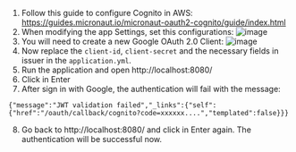 
1. Follow this guide to configure Cognito in AWS: https://guides.micronaut.io/micronaut-oauth2-cognito/guide/index.html
2. When modifying the app Settings, set this configurations:
![image](https://user-images.githubusercontent.com/55102164/90302073-1a7d0a00-de7a-11ea-9c74-ad71474dd7b7.png)
3. You will need to create a new Google OAuth 2.0 Client:
![image](https://user-images.githubusercontent.com/55102164/90302089-4d270280-de7a-11ea-8381-b4b1d63b7934.png)
4. Now replace the `client-id`, `client-secret` and the necessary fields in issuer in the `application.yml`.
5. Run the application and open http://localhost:8080/
6. Click in Enter
7. After sign in with Google, the authentication will fail with the message:
```
{"message":"JWT validation failed","_links":{"self":{"href":"/oauth/callback/cognito?code=xxxxxx....","templated":false}}}
```
8. Go back to http://localhost:8080/ and click in Enter again. The authentication will be successful now.
